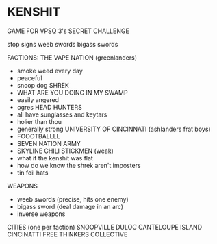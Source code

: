# KENSHIT

GAME FOR VPSQ 3's SECRET CHALLENGE

stop signs
weeb swords
bigass swords


FACTIONS:
THE VAPE NATION (greenlanders)
- smoke weed every day
- peaceful
- snoop dog
SHREK
- WHAT ARE YOU DOING IN MY SWAMP
- easily angered
- ogres
HEAD HUNTERS
- all have sunglasses and keytars
- holier than thou
- generally strong
UNIVERSITY OF CINCINNATI (ashlanders frat boys)
- FOOOTBALLLL
- SEVEN NATION ARMY
- SKYLINE CHILI
STICKMEN (weak)
- what if the kenshit was flat
- how do we know the shrek aren't imposters
- tin foil hats

WEAPONS
- weeb swords (precise, hits one enemy)
- bigass sword (deal damage in an arc)
- inverse weapons

CITIES (one per faction)
SNOOPVILLE
DULOC
CANTELOUPE ISLAND
CINCINATTI
FREE THINKERS COLLECTIVE
